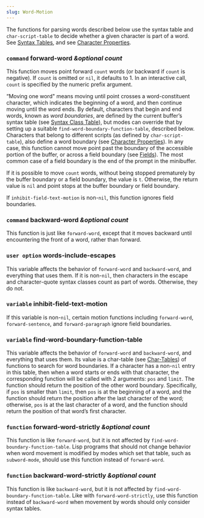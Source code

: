 ```yaml
---
slug: Word-Motion
---
```


The functions for parsing words described below use the syntax table and `char-script-table` to decide whether a given character is part of a word. See [Syntax Tables](Syntax-Tables), and see [Character Properties](Character-Properties).

### <span className="tag command">`command`</span> **forward-word** *\&optional count*

This function moves point forward `count` words (or backward if `count` is negative). If `count` is omitted or `nil`, it defaults to 1. In an interactive call, `count` is specified by the numeric prefix argument.

“Moving one word" means moving until point crosses a word-constituent character, which indicates the beginning of a word, and then continue moving until the word ends. By default, characters that begin and end words, known as *word boundaries*, are defined by the current buffer’s syntax table (see [Syntax Class Table](Syntax-Class-Table)), but modes can override that by setting up a suitable `find-word-boundary-function-table`, described below. Characters that belong to different scripts (as defined by `char-script-table`), also define a word boundary (see [Character Properties](Character-Properties)). In any case, this function cannot move point past the boundary of the accessible portion of the buffer, or across a field boundary (see [Fields](Fields)). The most common case of a field boundary is the end of the prompt in the minibuffer.

If it is possible to move `count` words, without being stopped prematurely by the buffer boundary or a field boundary, the value is `t`. Otherwise, the return value is `nil` and point stops at the buffer boundary or field boundary.

If `inhibit-field-text-motion` is non-`nil`, this function ignores field boundaries.

### <span className="tag command">`command`</span> **backward-word** *\&optional count*

This function is just like `forward-word`, except that it moves backward until encountering the front of a word, rather than forward.

### <span className="tag useroption">`user option`</span> **words-include-escapes**

This variable affects the behavior of `forward-word` and `backward-word`, and everything that uses them. If it is non-`nil`, then characters in the escape and character-quote syntax classes count as part of words. Otherwise, they do not.

### <span className="tag variable">`variable`</span> **inhibit-field-text-motion**

If this variable is non-`nil`, certain motion functions including `forward-word`, `forward-sentence`, and `forward-paragraph` ignore field boundaries.

### <span className="tag variable">`variable`</span> **find-word-boundary-function-table**

This variable affects the behavior of `forward-word` and `backward-word`, and everything that uses them. Its value is a char-table (see [Char-Tables](Char_002dTables)) of functions to search for word boundaries. If a character has a non-`nil` entry in this table, then when a word starts or ends with that character, the corresponding function will be called with 2 arguments: `pos` and `limit`. The function should return the position of the other word boundary. Specifically, if `pos` is smaller than `limit`, then `pos` is at the beginning of a word, and the function should return the position after the last character of the word; otherwise, `pos` is at the last character of a word, and the function should return the position of that word’s first character.

### <span className="tag function">`function`</span> **forward-word-strictly** *\&optional count*

This function is like `forward-word`, but it is not affected by `find-word-boundary-function-table`. Lisp programs that should not change behavior when word movement is modified by modes which set that table, such as `subword-mode`, should use this function instead of `forward-word`.

### <span className="tag function">`function`</span> **backward-word-strictly** *\&optional count*

This function is like `backward-word`, but it is not affected by `find-word-boundary-function-table`. Like with `forward-word-strictly`, use this function instead of `backward-word` when movement by words should only consider syntax tables.

